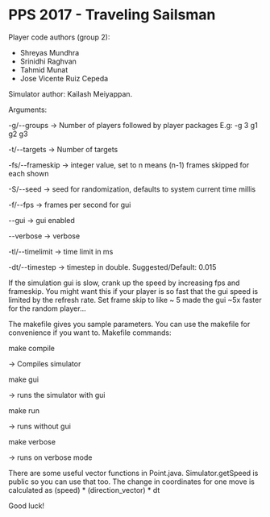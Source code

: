 # PPS 2017 - Traveling Sailsman
Player code authors (group 2):
- Shreyas Mundhra
- Srinidhi Raghvan
- Tahmid Munat
- Jose Vicente Ruiz Cepeda

Simulator author: Kailash Meiyappan.


Arguments:

-g/--groups -> Number of players followed by player packages
E.g: -g 3 g1 g2 g3

-t/--targets -> Number of targets

-fs/--frameskip -> integer value, set to n means (n-1) frames skipped for each shown

-S/--seed -> seed for randomization, defaults to system current time millis

-f/--fps -> frames per second for gui

--gui -> gui enabled

--verbose -> verbose

-tl/--timelimit -> time limit in ms

-dt/--timestep -> timestep in double. Suggested/Default: 0.015

If the simulation gui is slow, crank up the speed by increasing fps and frameskip. You might want this if your player is so fast that the gui speed is limited by the refresh rate. Set frame skip to like ~ 5 made the gui ~5x faster for the random player...

The makefile gives you sample parameters. You can use the makefile for convenience if you want to. Makefile commands:

make compile

-> Compiles simulator

make gui

-> runs the simulator with gui

make run

-> runs without gui

make verbose

-> runs on verbose mode

There are some useful vector functions in Point.java. Simulator.getSpeed is public so you can use that too. The change in coordinates for one move is calculated as (speed) * (direction_vector) * dt

Good luck!
